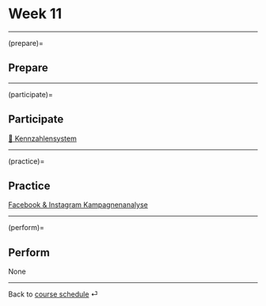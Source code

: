 # Week 11


---

(prepare)=
## Prepare





---


(participate)=
## Participate


[📑 Kennzahlensystem](https://docs.google.com/presentation/d/1evcXWNKDCT_NhHpORhrAN3FnObkk6ONzT6Fzxefbh1I/export/pdf)


---


(practice)=
## Practice


[Facebook & Instagram Kampagnenanalyse](https://docs.google.com/spreadsheets/d/1iknTvUj8DiQFkgs64_eLz7TNHENr0mtd4jk9L7hetcU/edit?usp=sharing)

---

(perform)=
## Perform

None

---

Back to [course schedule](../docs/course-schedule.md) ⏎
